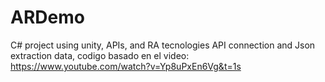# ARDemo
C# project using unity, APIs, and RA tecnologies
API connection and Json extraction data, codigo basado en el video: https://www.youtube.com/watch?v=Yp8uPxEn6Vg&t=1s
